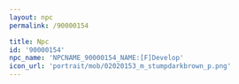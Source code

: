 ```yaml
---
layout: npc
permalink: /90000154

title: Npc
id: '90000154'
npc_name: 'NPCNAME_90000154_NAME:[F]Develop'
icon_url: 'portrait/mob/02020153_m_stumpdarkbrown_p.png'
---
```

